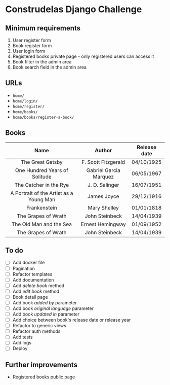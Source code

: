 # Construdelas Django Challenge

## Minimum requirements
1. User register form
2. Book register form
3. User login form
4. Registered books private page - only registered users can access it
5. Book filter in the admin area
6. Book search field in the admin area

## URLs
- `home/`
- `home/login/`
- `home/register/`
- `home/books/`
- `home/books/register-a-book/`

## Books
|                  Name                   |         Author         | Release date |
| :-------------------------------------: | :--------------------: | :----------: |
|            The Great Gatsby             |  F. Scott Fitzgerald   |  04/10/1925  |
|      One Hundred Years of Solitude      | Gabriel Garcia Marquez |  06/05/1967  |
|         The Catcher in the Rye          |     J. D. Salinger     |  16/07/1951  |
| A Portrait of the Artist as a Young Man |      James Joyce       |  29/12/1916  |
|              Frankenstein               |      Mary Shelley      |  01/01/1818  |
|           The Grapes of Wrath           |     John Steinbeck     |  14/04/1939  |
|         The Old Man and the Sea         |    Ernest Hemingway    |  01/09/1952  |
|           The Grapes of Wrath           |     John Steinbeck     |  14/04/1939  |

## To do
- [ ] Add docker file
- [ ] Pagination
- [ ] Refactor templates
- [ ] Add documentation
- [ ] Add *delete book* method
- [ ] Add *edit book* method
- [ ] Book detail page
- [ ] Add book *added by* parameter
- [ ] Add book *original language* parameter
- [ ] Add book *updated in* parameter
- [ ] Add choice between book's release date or release year
- [ ] Refactor to generic views
- [ ] Refactor auth methods
- [ ] Add tests
- [ ] Add logs
- [ ] Deploy

## Further improvements
- Registered books public page
